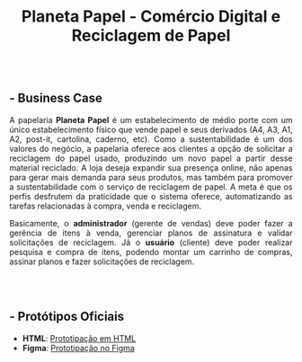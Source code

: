 <div align="center">

# Planeta Papel - Comércio Digital e Reciclagem de Papel

</div>

<br></br>

## - Business Case

<div align="justify">

A papelaria **Planeta Papel** é um estabelecimento de médio porte com um único estabelecimento físico que vende papel e seus derivados (A4, A3, A1, A2, post-it, cartolina, caderno, etc). Como a sustentabilidade é um dos valores do negócio, a papelaria oferece aos clientes a opção de solicitar a reciclagem do papel usado, produzindo um novo papel a partir desse material reciclado. A loja deseja expandir sua presença online, não apenas para gerar mais demanda para seus produtos, mas também para promover a sustentabilidade com o serviço de reciclagem de papel. A meta é que os perfis desfrutem da praticidade que o sistema oferece, automatizando as tarefas relacionadas à compra, venda e reciclagem.

Basicamente, o **administrador** (gerente de vendas) deve poder fazer a gerência de itens à venda, gerenciar planos de assinatura e validar solicitações de reciclagem. Já o **usuário** (cliente) deve poder realizar pesquisa e compra de itens, podendo montar um carrinho de compras, assinar planos e fazer solicitações de reciclagem.  

</div>

<br></br>

## - Protótipos Oficiais

- **HTML**: [Prototipação em HTML](https://erick1-618.github.io/planeta-papel/src/pages/cat%C3%A1logo)
- **Figma**: [Prototipação no Figma](https://www.figma.com/design/IClQfgEWiGN1n7jireD3Oq/Untitled?node-id=17-4&node-type=frame&t=83zB7HZC2dnbJ6t2-0)
